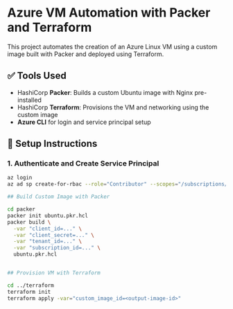 # Azure VM Automation with Packer and Terraform

This project automates the creation of an Azure Linux VM using a custom image built with Packer and deployed using Terraform.

## ✅ Tools Used

- HashiCorp **Packer**: Builds a custom Ubuntu image with Nginx pre-installed
- HashiCorp **Terraform**: Provisions the VM and networking using the custom image
- **Azure CLI** for login and service principal setup

## 🔧 Setup Instructions

### 1. Authenticate and Create Service Principal

```bash
az login
az ad sp create-for-rbac --role="Contributor" --scopes="/subscriptions/<your-subscription-id>"

## Build Custom Image with Packer 

cd packer
packer init ubuntu.pkr.hcl
packer build \
  -var "client_id=..." \
  -var "client_secret=..." \
  -var "tenant_id=..." \
  -var "subscription_id=..." \
  ubuntu.pkr.hcl


## Provision VM with Terraform

cd ../terraform
terraform init
terraform apply -var="custom_image_id=<output-image-id>"

